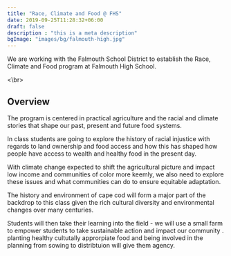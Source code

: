 ```yaml
---
title: "Race, Climate and Food @ FHS"
date: 2019-09-25T11:28:32+06:00
draft: false
description : "this is a meta description"
bgImage: "images/bg/falmouth-high.jpg"
---
```


We are working with the Falmouth School District to establish the Race, Climate and Food program at Falmouth High School.

<\br>

## Overview

The program is centered in practical agriculture and the racial and climate stories that shape our past, present and future food systems.

In class students are going to explore the history of racial injustice with regards to land ownership and food access and how this has shaped how people have access to wealth and healthy food in the present day.

With climate change expected to shift the agricultural picture and impact low income and communities of color more keemly, we also need to explore these issues and what communities can do to ensure equitable adaptation.

The history and environment of cape cod will form a major part of the backdrop to this class given the rich cultural diversity and environmental changes over many centuries.

Students will then take their learning into the field - we will use a small farm to empower students to take sustainable action and impact our community . planting healthy cultutally approrpiate food and being involved in the planning from sowing to distribtuion will give them agency.
